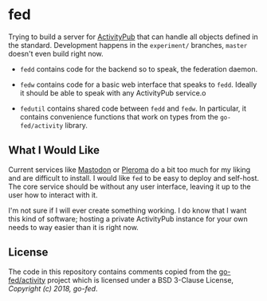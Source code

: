 fed
===

Trying to build a server for [ActivityPub](https://www.w3.org/TR/activitypub/)
that can handle all objects defined in the standard. Development happens in
the `experiment/` branches, `master` doesn't even build right now.

* `fedd` contains code for the backend so to speak, the federation daemon.

* `fedw` contains code for a basic web interface that speaks to `fedd`. Ideally
  it should be able to speak with any ActivityPub service.o

* `fedutil` contains shared code between `fedd` and `fedw`. In
  particular, it contains convenience functions that work on types
  from the `go-fed/activity` library.

What I Would Like
-----------------

Current services like [Mastodon](https://joinmastodon.org/) or
[Pleroma](https://pleroma.social/) do a bit too much for my liking and
are difficult to install.  I would like `fed` to be easy to deploy and
self-host. The core service should be without any user interface,
leaving it up to the user how to interact with it.

I'm not sure if I will ever create something working. I do know that I
want this kind of software; hosting a private ActivityPub instance for
your own needs to way easier than it is right now.

License
-------

The code in this repository contains comments copied from the
[go-fed/activity](https://github.com/go-fed/activity) project which is
licensed under a BSD 3-Clause License, *Copyright (c) 2018, go-fed*.
